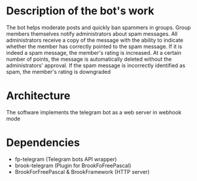 
# Description of the bot's work
The bot helps moderate posts and quickly ban spammers in groups. 
Group members themselves notify administrators about spam messages. 
All administrators receive a copy of the message with the ability to indicate whether the member has correctly pointed to the spam message. 
If it is indeed a spam message, the member's rating is increased. 
At a certain number of points, the message is automatically deleted without the administrators' approval. 
If the spam message is incorrectly identified as spam, the member's rating is downgraded

# Architecture
The software implements the telegram bot as a web server in webhook mode

# Dependencies
- fp-telegram (Telegram bots API wrapper)
- brook-telegram (Plugin for BrookFoFreePascal)
- BrookForFreePascal & BrookFramework (HTTP server)
